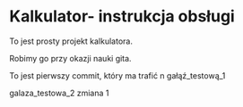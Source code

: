 # Kalkulator- instrukcja obsługi 

To jest prosty projekt kalkulatora.

Robimy go przy okazji nauki gita.

To jest pierwszy commit, który ma trafić n gałąź_testową_1

galaza_testowa_2 zmiana 1